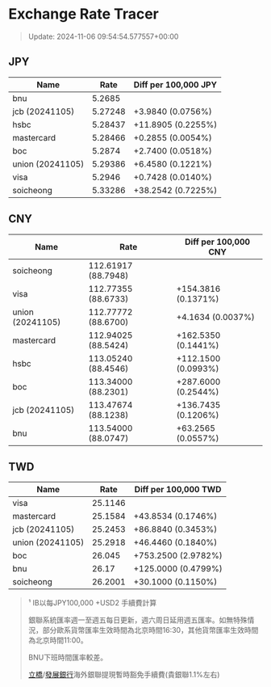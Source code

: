 # Exchange Rate Tracer

> Update: 2024-11-06 09:54:54.577557+00:00

## JPY

| Name             |    Rate | Diff per 100,000 JPY   |
|------------------|---------|------------------------|
| bnu              | 5.2685  |                        |
| jcb (20241105)   | 5.27248 | +3.9840 (0.0756%)      |
| hsbc             | 5.28437 | +11.8905 (0.2255%)     |
| mastercard       | 5.28466 | +0.2855 (0.0054%)      |
| boc              | 5.2874  | +2.7400 (0.0518%)      |
| union (20241105) | 5.29386 | +6.4580 (0.1221%)      |
| visa             | 5.2946  | +0.7428 (0.0140%)      |
| soicheong        | 5.33286 | +38.2542 (0.7225%)     |

## CNY

| Name             | Rate                | Diff per 100,000 CNY   |
|------------------|---------------------|------------------------|
| soicheong        | 112.61917	(88.7948) |                        |
| visa             | 112.77355	(88.6733) | +154.3816 (0.1371%)    |
| union (20241105) | 112.77772	(88.6700) | +4.1634 (0.0037%)      |
| mastercard       | 112.94025	(88.5424) | +162.5350 (0.1441%)    |
| hsbc             | 113.05240	(88.4546) | +112.1500 (0.0993%)    |
| boc              | 113.34000	(88.2301) | +287.6000 (0.2544%)    |
| jcb (20241105)   | 113.47674	(88.1238) | +136.7435 (0.1206%)    |
| bnu              | 113.54000	(88.0747) | +63.2565 (0.0557%)     |

## TWD

| Name             |    Rate | Diff per 100,000 TWD   |
|------------------|---------|------------------------|
| visa             | 25.1146 |                        |
| mastercard       | 25.1584 | +43.8534 (0.1746%)     |
| jcb (20241105)   | 25.2453 | +86.8840 (0.3453%)     |
| union (20241105) | 25.2918 | +46.4460 (0.1840%)     |
| boc              | 26.045  | +753.2500 (2.9782%)    |
| bnu              | 26.17   | +125.0000 (0.4799%)    |
| soicheong        | 26.2001 | +30.1000 (0.1150%)     |


> ¹ IB以每JPY100,000 +USD2 手續費計算
>
> 銀聯系統匯率週一至週五每日更新，週六周日延用週五匯率。如無特殊情況，部分歐系貨幣匯率生效時間為北京時間16:30，其他貨幣匯率生效時間為北京時間11:00。
>
> BNU下班時間匯率較差。
>
> [立橋](https://www.wlbank.com.mo/uploads/ueditor/file/20181211/1544536513900230.pdf)/[發展銀行](https://www.mdb.com.mo/Service_Charges_20230728.pdf)海外銀聯提現暫時豁免手續費(貴銀聯1.1%左右)

